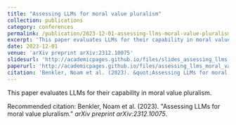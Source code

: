```yaml
---
title: "Assessing LLMs for moral value pluralism"
collection: publications
category: conferences
permalink: /publication/2023-12-01-assessing-llms-moral-value-pluralism
excerpt: 'This paper evaluates LLMs for their capability in moral value pluralism.'
date: 2023-12-01
venue: 'arXiv preprint arXiv:2312.10075'
slidesurl: 'http://academicpages.github.io/files/slides_assessing_llms.pdf'
paperurl: 'http://academicpages.github.io/files/assessing_llms_moral_value.pdf'
citation: 'Benkler, Noam et al. (2023). &quot;Assessing LLMs for moral value pluralism.&quot; <i>arXiv preprint arXiv:2312.10075</i>.'
---
```

This paper evaluates LLMs for their capability in moral value pluralism.

<!-- [Download slides here](http://academicpages.github.io/files/slides_assessing_llms.pdf)

[Download paper here](http://academicpages.github.io/files/assessing_llms_moral_value.pdf) -->

Recommended citation: Benkler, Noam et al. (2023). "Assessing LLMs for moral value pluralism." <i>arXiv preprint arXiv:2312.10075</i>.